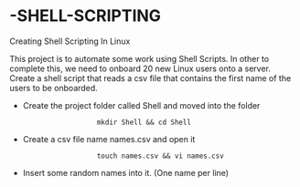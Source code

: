 # -SHELL-SCRIPTING

Creating Shell Scripting In Linux

This project is to automate some work using Shell Scripts. In other to complete this, we need to onboard 20 new Linux users onto a server. Create a shell script that reads a csv file that contains the first name of the users to be onboarded.

- Create the project folder called Shell and moved into the folder
                        
                        mkdir Shell && cd Shell
                        
- Create a csv file name names.csv and open it

                        touch names.csv && vi names.csv
                        
- Insert some random names into it. (One name per line)
